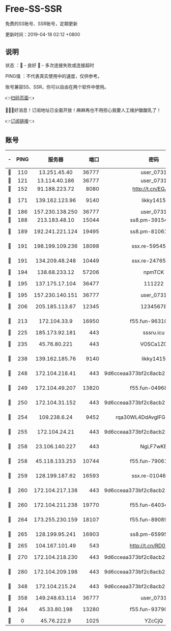 # Free-SS-SSR

免费的SS账号、SSR账号，定期更新

更新时间：2019-04-18 02:12 +0800

## 说明

状态     ：🙂 - 良好 🙁 - 多次连接失败或连接超时

PING值   ：不代表真实使用中的速度，仅供参考。

账号兼容SS、SSR，你可以自由在两个软件中使用。

👉[扫码页面](https://liesauer.github.io/Free-SS-SSR/)👈

🎉🎉🎉好消息！订阅地址已全面开放！麻麻再也不用担心我要人工维护酸酸乳了！

👉[订阅链接](https://www.liesauer.net/yogurt/subscribe?ACCESS_TOKEN=DAYxR3mMaZAsaqUb)👈

## 账号

|-|PING|服务器|端口|密码|加密方式|区域|
|:----:|:----:|:-----:|-----:|:----:|:----:|:----:|
|🙂|110|13.251.45.40|36777|user_0731|chacha20|SG|
|🙂|121|13.114.40.186|36777|user_0731|chacha20|JP|
|🙂|152|91.188.223.72|8080|http://t.cn/EGJIyrl|rc4-md5|RU|
|🙂|171|139.162.123.96|9140|likky1415|aes-256-cfb|JP|
|🙂|186|157.230.138.250|36777|user_0731|chacha20|US|
|🙂|188|213.183.48.10|15044|ss8.pm-39154943|rc4-md5|RU|
|🙂|189|192.241.221.124|19495|ss8.pm-81061227|aes-256-cfb|US|
|🙂|191|198.199.109.236|18098|ssx.re-59545724|aes-256-cfb|US|
|🙂|191|134.209.48.248|10449|ssx.re-24765202|aes-256-cfb|US|
|🙂|194|138.68.233.12|57206|npmTCK|rc4-md5|US|
|🙂|195|137.175.17.104|36477|111222|aes-256-cfb|US|
|🙂|195|157.230.140.151|36777|user_0731|chacha20|US|
|🙂|206|205.185.113.67|12345|12345678|aes-256-cfb|US|
|🙂|213|172.104.33.9|16950|f55.fun-96310007|aes-256-cfb|SG|
|🙂|225|185.173.92.181|443|sssru.icu|rc4-md5|RU|
|🙂|235|45.76.80.221|443|VOSCa1ZG|aes-256-cfb|DE|
|🙂|238|139.162.185.76|9140|likky1415|aes-256-cfb|DE|
|🙂|248|172.104.218.41|443|9d6cceaa373bf2c8acb22e60b6a58be6|aes-256-cfb|US|
|🙂|249|172.104.49.207|13820|f55.fun-04968716|aes-256-cfb|SG|
|🙂|250|172.104.31.152|443|9d6cceaa373bf2c8acb22e60b6a58be6|aes-256-cfb|US|
|🙂|254|109.238.6.24|9452|rqa30WL4DdAvgIFG6Fs3znzTa|aes-256-cfb|FR|
|🙂|255|172.104.24.21|443|9d6cceaa373bf2c8acb22e60b6a58be6|aes-256-cfb|US|
|🙂|258|23.106.140.227|443|NgLF7wKB|aes-256-cfb|US|
|🙂|258|45.118.133.253|10744|f55.fun-79061620|aes-256-cfb|SG|
|🙂|259|128.199.187.62|16593|ssx.re-01046701|aes-256-cfb|SG|
|🙂|260|172.104.217.138|443|9d6cceaa373bf2c8acb22e60b6a58be6|aes-256-cfb|US|
|🙂|260|172.104.211.238|19770|f55.fun-64034702|aes-256-cfb|US|
|🙂|264|173.255.230.159|18107|f55.fun-89089831|aes-256-cfb|US|
|🙂|265|128.199.95.241|16903|ss8.pm-65995884|aes-256-cfb|SG|
|🙂|265|104.167.101.49|543|http://t.cn/RD0D7sx|rc4-md5|CA|
|🙂|270|172.104.218.230|443|9d6cceaa373bf2c8acb22e60b6a58be6|aes-256-cfb|US|
|🙂|280|172.104.209.198|443|9d6cceaa373bf2c8acb22e60b6a58be6|aes-256-cfb|US|
|🙂|348|172.104.215.24|443|9d6cceaa373bf2c8acb22e60b6a58be6|aes-256-cfb|US|
|🙂|358|149.248.63.114|36777|user_0731|chacha20|CA|
|🙂|264|45.33.80.198|13280|f55.fun-93790108|aes-256-cfb|US|
|🙁|0|45.76.222.9|1025|YZcCjQ|rc4-md5|JP|
